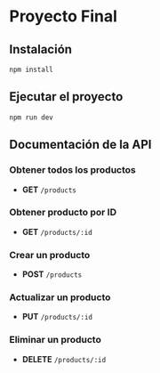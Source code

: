 # Proyecto Final

## Instalación

```shell
npm install
```

## Ejecutar el proyecto

```shell
npm run dev
```

## Documentación de la API

### Obtener todos los productos

- **GET** `/products`

### Obtener producto por ID

- **GET** `/products/:id`

### Crear un producto

- **POST** `/products`

### Actualizar un producto

- **PUT** `/products/:id`

### Eliminar un producto

- **DELETE** `/products/:id`